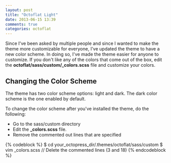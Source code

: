```yaml
---
layout: post
title: "Octoflat Light"
date: 2013-06-15 13:39
comments: true
categories: octoflat
---
```


Since I've been asked by multiple people and since I wanted to make the theme more customizable for everyone, I've updated the theme to have a new color scheme. In doing so, I've made the theme easier for anyone to customize. If you don't like
any of the colors that come out of the box, edit the **octoflat/sass/custom/_colors.scss** file and customize your colors.

## Changing the Color Scheme

The theme has two color scheme options: light and dark. The dark color scheme is the one enabled by default.

To change the color scheme after you've installed the theme, do the following:

- Go to the sass/custom directory 
- Edit the **_colors.scss** file.
- Remove the commented out lines that are specified

{% codeblock %}
$ cd your_octopress_dir/.themes/octoflat/sass/custom
$ vim _colors.scss
// Delete the commented lines (3 and 18)
{% endcodeblock %}